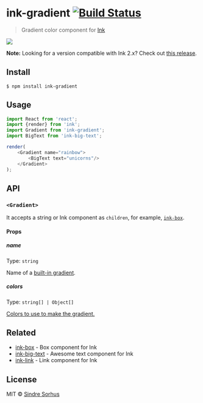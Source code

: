 # ink-gradient [![Build Status](https://travis-ci.org/sindresorhus/ink-gradient.svg?branch=master)](https://travis-ci.org/sindresorhus/ink-gradient)

> Gradient color component for [Ink](https://github.com/vadimdemedes/ink)

![](screenshot.png)

**Note:** Looking for a version compatible with Ink 2.x? Check out [this release](https://github.com/sindresorhus/ink-gradient/tree/v1.0.0).


## Install

```
$ npm install ink-gradient
```


## Usage

```js
import React from 'react';
import {render} from 'ink';
import Gradient from 'ink-gradient';
import BigText from 'ink-big-text';

render(
	<Gradient name="rainbow">
		<BigText text="unicorns"/>
	</Gradient>
);
```


## API

### `<Gradient>`

It accepts a string or Ink component as `children`, for example, [`ink-box`](https://github.com/sindresorhus/ink-box).

#### Props

##### name

Type: `string`

Name of a [built-in gradient](https://github.com/bokub/gradient-string#available-built-in-gradients).

##### colors

Type: `string[] | Object[]`

[Colors to use to make the gradient.](https://github.com/bokub/gradient-string#initialize-a-gradient)


## Related

- [ink-box](https://github.com/sindresorhus/ink-box) - Box component for Ink
- [ink-big-text](https://github.com/sindresorhus/ink-big-text) - Awesome text component for Ink
- [ink-link](https://github.com/sindresorhus/ink-link) - Link component for Ink


## License

MIT © [Sindre Sorhus](https://sindresorhus.com)
